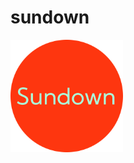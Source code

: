 # sundown
![image alt](https://github.com/Jaya242/sundown/blob/8eb0f5be9a7be55ff3bb61a5094a83d0f76c148e/apple-touch-icon.png)
